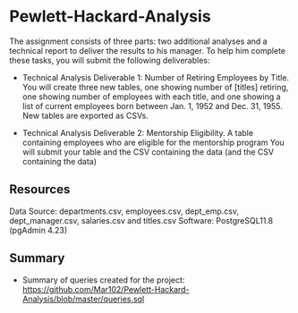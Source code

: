 # Pewlett-Hackard-Analysis
The assignment consists of three parts: two additional analyses and a technical report to deliver the results to his manager. To help him complete these tasks, you will submit the following deliverables:

* Technical Analysis Deliverable 1: Number of Retiring Employees by Title. You will create three new tables, one showing number of [titles] retiring, one showing number of employees with each title, and one showing a list of current employees born between Jan. 1, 1952 and Dec. 31, 1955. New tables are exported as CSVs. 

* Technical Analysis Deliverable 2: Mentorship Eligibility. A table containing employees who are eligible for the mentorship program You will submit your table and the CSV containing the data (and the CSV containing the data)

## Resources
Data Source: departments.csv, employees.csv, dept_emp.csv, dept_manager.csv, salaries.csv and titles.csv
Software: PostgreSQL11.8 (pgAdmin 4.23)

## Summary
* Summary of queries created for the project: https://github.com/Mar102/Pewlett-Hackard-Analysis/blob/master/queries.sql

